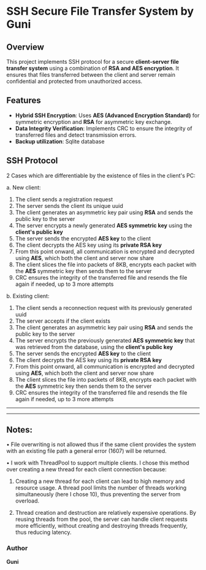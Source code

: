 # SSH Secure File Transfer System by Guni #

## Overview

This project implements SSH protocol for a secure **client-server file transfer system** using a combination of **RSA and AES encryption**. It ensures that files transferred between the client and server remain confidential and protected from unauthorized access. 

## Features

- **Hybrid SSH Encryption**: Uses **AES (Advanced Encryption Standard)** for symmetric encryption and **RSA** for asymmetric key exchange.
- **Data Integrity Verification**: Implements CRC to ensure the integrity of transferred files and detect transmission errors.
- **Backup utilization**: Sqlite database

## SSH Protocol 

2 Cases which are differentiable by the existence of files in the client's PC:

a. New client:
1. The client sends a registration request
2. The server sends the client its unique uuid
3. The client generates an asymmetric key pair using **RSA** and sends the public key to the server
4. The server encrypts a newly generated **AES symmetric key** using the **client's public key**
5. The server sends the encrypted **AES key** to the client  
6. The client decrypts the AES key using its **private RSA key**
7. From this point onward, all communication is encrypted and decrypted using **AES**, which both the client and server now share
8. The client slices the file into packets of 8KB, encrypts each packet with the **AES** symmetric key then sends them to the server
9. CRC ensures the integrity of the transferred file and resends the file again if needed, up to 3 more attempts

b. Existing client:
1. The client sends a reconnection request with its previously generated uuid
2. The server accepts if the client exists
3. The client generates an asymmetric key pair using **RSA** and sends the public key to the server
4. The server encrypts the previously generated **AES symmetric key** that was retrieved from the database, using the **client's public key**
5. The server sends the encrypted **AES key** to the client  
6. The client decrypts the AES key using its **private RSA key**
7. From this point onward, all communication is encrypted and decrypted using **AES**, which both the client and server now share
8. The client slices the file into packets of 8KB, encrypts each packet with the **AES** symmetric key then sends them to the server
9. CRC ensures the integrity of the transferred file and resends the file again if needed, up to 3 more attempts

****
---

## Notes:

• File overwriting is not allowed thus if the same client
provides the system with an existing file path a general error (1607) will be returned.

• I work with ThreadPool to support multiple clients.
I chose this method over creating a new thread for each client connection because:

1. Creating a new thread for each client can lead to high memory and resource usage.
 A thread pool limits the number of threads working simultaneously (here I chose 10), thus preventing the server from overload.

2. Thread creation and destruction are relatively expensive operations. By reusing threads from the pool, the server can
 handle client requests more efficiently, without creating and destroying threads frequently, thus reducing latency. 

### Author
**Guni**
